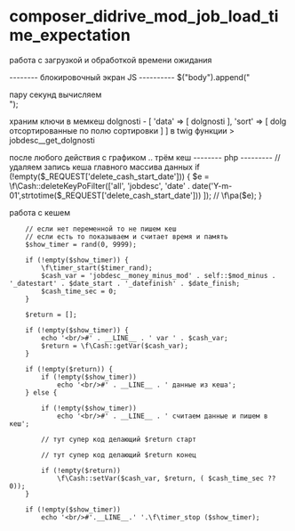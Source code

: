 # composer_didrive_mod_job_load_time_expectation
работа с загрузкой и обработкой времени ожидания




-------- блокировочный экран JS ----------
    $("body").append("<div id='body_block' class='body_block' >пару секунд вычисляем<br/><span id='body_block_465'></span></div>");






храним ключи в мемкеш
dolgnosti - [ 'data' => [ dolgnosti ], 'sort' => [ dolg отсортированные по полю сортировки ] ]
в twig функции > jobdesc__get_dolgnosti



после любого действия с графиком .. трём кеш 
-------- php ---------
    // удаляем запись кеша главного массива данных
    if (!empty($_REQUEST['delete_cash_start_date'])) {
        $e = \f\Cash::deleteKeyPoFilter(['all', 'jobdesc', 'date' . date('Y-m-01',strtotime($_REQUEST['delete_cash_start_date'])) ]);
        // \f\pa($e);
    }



работа с кешем

        // если нет переменной то не пишем кеш            
        // если есть то показываем и считает время и память
        $show_timer = rand(0, 9999);

        if (!empty($show_timer)) {
            \f\timer_start($timer_rand);
            $cash_var = 'jobdesc__money_minus_mod' . self::$mod_minus . '_datestart' . $date_start . '_datefinish' . $date_finish;
            $cash_time_sec = 0;
        }

        $return = [];

        if (!empty($show_timer)) {
            echo '<br/>#' . __LINE__ . ' var ' . $cash_var;
            $return = \f\Cash::getVar($cash_var);
        }

        if (!empty($return)) {
            if (!empty($show_timer))
                echo '<br/>#' . __LINE__ . ' данные из кеша';
        } else {

            if (!empty($show_timer))
                echo '<br/>#' . __LINE__ . ' считаем данные и пишем в кеш';

            // тут супер код делающий $return старт

            // тут супер код делающий $return конец

            if (!empty($return))
                \f\Cash::setVar($cash_var, $return, ( $cash_time_sec ?? 0));
        }

        if (!empty($show_timer))
            echo '<br/>#'.__LINE__.' '.\f\timer_stop ($show_timer);
